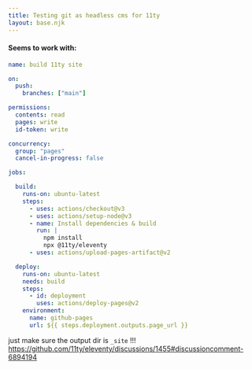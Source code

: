 ```yaml
---
title: Testing git as headless cms for 11ty
layout: base.njk
---
```


#### Seems to work with:

```yml
name: build 11ty site

on:
  push:
    branches: ["main"]

permissions:
  contents: read
  pages: write
  id-token: write

concurrency:
  group: "pages"
  cancel-in-progress: false

jobs:

  build:
    runs-on: ubuntu-latest
    steps:
      - uses: actions/checkout@v3
      - uses: actions/setup-node@v3
      - name: Install dependencies & build
        run: |
          npm install
          npx @11ty/eleventy
      - uses: actions/upload-pages-artifact@v2

  deploy:
    runs-on: ubuntu-latest
    needs: build
    steps:
      - id: deployment
        uses: actions/deploy-pages@v2
    environment:
      name: github-pages
      url: ${{ steps.deployment.outputs.page_url }}
```

just make sure the output dir is `_site` !!!
https://github.com/11ty/eleventy/discussions/1455#discussioncomment-6894194